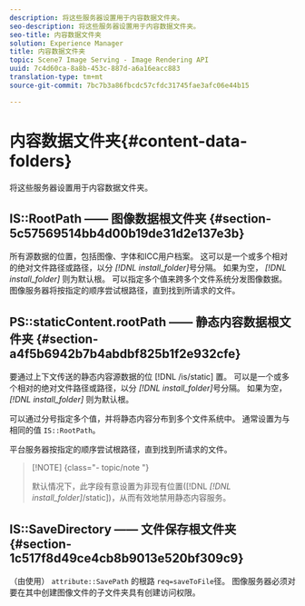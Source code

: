 ```yaml
---
description: 将这些服务器设置用于内容数据文件夹。
seo-description: 将这些服务器设置用于内容数据文件夹。
seo-title: 内容数据文件夹
solution: Experience Manager
title: 内容数据文件夹
topic: Scene7 Image Serving - Image Rendering API
uuid: 7c4d60ca-8a8b-453c-887d-a6a16eacc883
translation-type: tm+mt
source-git-commit: 7bc7b3a86fbcdc57cfdc31745fae3afc06e44b15

---
```



# 内容数据文件夹{#content-data-folders}

将这些服务器设置用于内容数据文件夹。

## IS::RootPath —— 图像数据根文件夹 {#section-5c57569514bb4d00b19de31d2e137e3b}

所有源数据的位置，包括图像、字体和ICC用户档案。 这可以是一个或多个相对的绝对文件路径或路径，以分 *[!DNL install_folder]*&#x200B;号分隔。 如果为空， *[!DNL install_folder]* 则为默认根。 可以指定多个值来跨多个文件系统分发图像数据。 图像服务器将按指定的顺序尝试根路径，直到找到所请求的文件。

## PS::staticContent.rootPath —— 静态内容数据根文件夹 {#section-a4f5b6942b7b4abdbf825b1f2e932cfe}

要通过上下文传送的静态内容源数据的位 [!DNL /is/static] 置。 可以是一个或多个相对的绝对文件路径或路径，以分 *[!DNL install_folder]*&#x200B;号分隔。 如果为空， *[!DNL install_folder]* 则为默认根。

可以通过分号指定多个值，并将静态内容分布到多个文件系统中。 通常设置为与相同的值 `IS::RootPath`。

平台服务器按指定的顺序尝试根路径，直到找到所请求的文件。

>[!NOTE] {class=&quot;- topic/note &quot;}
>
>默认情况下，此字段有意设置为非现有位置([!DNL *[!DNL install_folder]*/static])，从而有效地禁用静态内容服务。

## IS::SaveDirectory —— 文件保存根文件夹 {#section-1c517f8d49ce4cb8b9013e520bf309c9}

（由使用） `attribute::SavePath` 的根路 `req=saveToFile`径。 图像服务器必须对要在其中创建图像文件的子文件夹具有创建访问权限。

